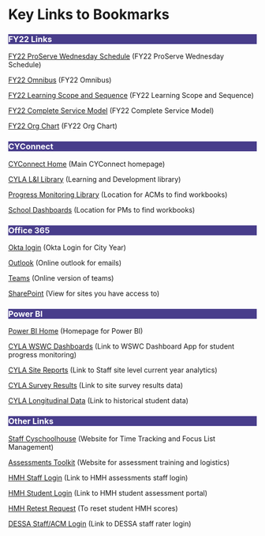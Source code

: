 # Key Links to Bookmarks

<body><h3 style="background-color:darkslateblue;"><c style=color:white;">FY22 Links</h3></body>

[FY22 ProServe Wednesday Schedule](https://cityyear.sharepoint.com/:x:/r/teams/lax/LaxPrivate/LAProServe/_layouts/15/Doc.aspx?sourcedoc=%7BADF5F011-C626-41DE-AB1A-22A9E1B5E818%7D&file=FY22%20ProServe%20Agenda%20Scope%20and%20Sequence.xlsx&action=default&mobileredirect=true) (FY22 ProServe Wednesday Schedule)

[FY22 Omnibus](https://cityyear.sharepoint.com/:x:/r/teams/lax/LaxPrivate/LAProServe/_layouts/15/Doc.aspx?sourcedoc=%7BA09693C6-3591-47BE-AC9B-1204E97C7C4E%7D&file=CYLA%20OMNIBUS%20FY22.xlsx&action=default&mobileredirect=true) (FY22 Omnibus)

[FY22 Learning Scope and Sequence](https://cityyear-my.sharepoint.com/:w:/g/personal/ewhitman_cityyear_org/ET6mueRiNcRHu-VhVDETYgcBO7oSoNq4gFx3mFLQxxlgAw?e=xYzu6k) (FY22 Learning Scope and Sequence)

[FY22 Complete Service Model](https://cityyear.sharepoint.com/:w:/r/teams/lax/LaxPrivate/LAProServe/_layouts/15/Doc.aspx?sourcedoc=%7B2814D87A-C2EF-4A3E-A7F0-5204FA0099BD%7D&file=FY22%20Complete%20Service%20Model.docx&action=default&mobileredirect=true) (FY22 Complete Service Model)

[FY22 Org Chart](https://cityyear.sharepoint.com/teams/lax/LaxPrivate/Shared%20Documents/CYLA%20FY22_Org%20Chart_July%202021.pdf) (FY22 Org Chart)

<body><h3 style="background-color:darkslateblue;"><c style=color:white;">CYConnect</h3></body>

[CYConnect Home](https://cityyear.sharepoint.com/SitePages/Home.aspx) (Main CYConnect homepage) 

[CYLA L&I Library](https://cityyear.sharepoint.com/teams/lax/LandD/SitePages/Home.aspx) (Learning and Development library) 

[Progress Monitoring Library](https://bit.ly/3xbXCuE) (Location for ACMs to find workbooks) 

[School Dashboards](https://bit.ly/3qANGbB) (Location for PMs to find workbooks) 

<body><h3 style="background-color:darkslateblue;"><c style=color:white;">Office 365</h3></body>

[Okta login](https://cityyear.okta.com/app/UserHome) (Okta Login for City Year)

[Outlook](https://outlook.office.com/mail/inbox) (Online outlook for emails) 

[Teams](https://teams.microsoft.com/_) (Online version of teams) 

[SharePoint](https://cityyear.sharepoint.com/_layouts/15/sharepoint.aspx?) (View for sites you have access to)

<body><h3 style="background-color:darkslateblue;"><c style=color:white;">Power BI</h3></body>

[Power BI Home](https://app.powerbi.com/groups/me/apps) (Homepage for Power BI) 

[CYLA WSWC Dashboards](https://bit.ly/2UdmyDn) (Link to WSWC Dashboard App for student progress monitoring) 

[CYLA Site Reports](https://bit.ly/3y1j05u) (Link to Staff site level current year analytics) 

[CYLA Survey Results](https://bit.ly/2TjmAcD) (Link to site survey results data) 

[CYLA Longitudinal Data](https://bit.ly/3jt4yzk) (Link to historical student data)

<body><h3 style="background-color:darkslateblue;"><c style=color:white;">Other Links</h3></body>

[Staff Cyschoolhouse](https://na82.salesforce.com/home/home.jsp) (Website for Time Tracking and Focus List Management)

[Assessments Toolkit](https://cylalighthouse.github.io/CYLA_Assessments_Toolkit/#/) (Website for assessment training and logistics) 

[HMH Staff Login](https://h100002412.education.scholastic.com/ScholasticCentral) (Link to HMH assessments staff login) 

[HMH Student Login](https://h100002412.education.scholastic.com/slms/studentaccess) (Link to HMH student assessment portal) 

[HMH Retest Request](https://bit.ly/2SGktiU) (To reset student HMH scores) 

[DESSA Staff/ACM Login](https://sel.datalinkevo.com/#/login) (Link to DESSA staff rater login) 